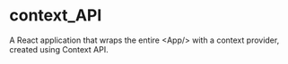 # context_API
A React application that wraps the entire &lt;App/> with a context provider, created using Context API. 
